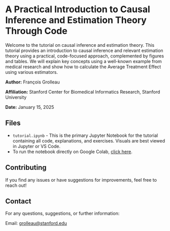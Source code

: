 # A Practical Introduction to Causal Inference and Estimation Theory Through Code

Welcome to the tutorial on causal inference and estimation theory. This tutorial provides an introduction to causal inference and relevant estimation theory using a practical, code-focused approach, complemented by figures and tables. We will explain key concepts using a well-known example from medical research and show how to calculate the Average Treatment Effect using various estimators.

**Author:** François Grolleau
 
**Affiliation:** Stanford Center for Biomedical Informatics Research, Stanford University

**Date:** January 15, 2025

## Files
- `tutorial.ipynb` - This is the primary Jupyter Notebook for the tutorial containing all code, explanations, and exercises. Visuals are best viewed in Jupyter or VS Code.
- To run the notebook directly on Google Colab, [click here](https://colab.research.google.com/github/HealthRex/CDSS/blob/master/scripts/DevWorkshop/causal_inference/tuto.ipynb).

## Contributing
If you find any issues or have suggestions for improvements, feel free to reach out!

## Contact
For any questions, suggestions, or further information:

Email: grolleau@stanford.edu